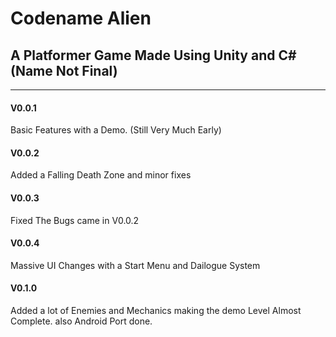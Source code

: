 <h1>Codename Alien</h1>
<h2>A Platformer Game Made Using Unity and C# (Name Not Final)</h2>

<hr>
<h4>V0.0.1</h4>
<p>Basic Features with a Demo. (Still Very Much Early)</p>


<h4>V0.0.2</h4>
<p>Added a Falling Death Zone and minor fixes</p>

<h4>V0.0.3</h4>
<p>Fixed The Bugs came in V0.0.2</p>

<h4>V0.0.4</h4>
<p>Massive UI Changes with a Start Menu and Dailogue System</p>
<h4>V0.1.0</h4>
<p>Added a lot of Enemies and Mechanics making the demo Level Almost Complete. also Android Port done.</p>
